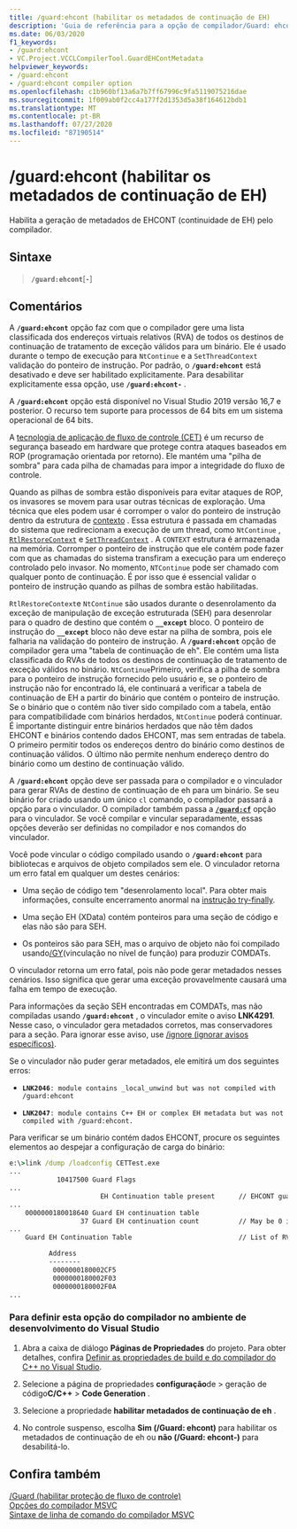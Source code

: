 ```yaml
---
title: /guard:ehcont (habilitar os metadados de continuação de EH)
description: 'Guia de referência para a opção de compilador/Guard: ehcont do Microsoft C++.'
ms.date: 06/03/2020
f1_keywords:
- /guard:ehcont
- VC.Project.VCCLCompilerTool.GuardEHContMetadata
helpviewer_keywords:
- /guard:ehcont
- /guard:ehcont compiler option
ms.openlocfilehash: c1b960bf13a6a7b7ff67996c9fa5119075216dae
ms.sourcegitcommit: 1f009ab0f2cc4a177f2d1353d5a38f164612bdb1
ms.translationtype: MT
ms.contentlocale: pt-BR
ms.lasthandoff: 07/27/2020
ms.locfileid: "87190514"
---
```

# <a name="guardehcont-enable-eh-continuation-metadata"></a>/guard:ehcont (habilitar os metadados de continuação de EH)

Habilita a geração de metadados de EHCONT (continuidade de EH) pelo compilador.

## <a name="syntax"></a>Sintaxe

> **`/guard:ehcont`**[**`-`**]

## <a name="remarks"></a>Comentários

A **`/guard:ehcont`** opção faz com que o compilador gere uma lista classificada dos endereços virtuais relativos (RVA) de todos os destinos de continuação de tratamento de exceção válidos para um binário. Ele é usado durante o tempo de execução para `NtContinue` e a `SetThreadContext` validação do ponteiro de instrução. Por padrão, o **`/guard:ehcont`** está desativado e deve ser habilitado explicitamente. Para desabilitar explicitamente essa opção, use **`/guard:ehcont-`** .

A **`/guard:ehcont`** opção está disponível no Visual Studio 2019 versão 16,7 e posterior. O recurso tem suporte para processos de 64 bits em um sistema operacional de 64 bits.

A [tecnologia de aplicação de fluxo de controle (CET)](https://software.intel.com/sites/default/files/managed/4d/2a/control-flow-enforcement-technology-preview.pdf) é um recurso de segurança baseado em hardware que protege contra ataques baseados em ROP (programação orientada por retorno). Ele mantém uma "pilha de sombra" para cada pilha de chamadas para impor a integridade do fluxo de controle.

Quando as pilhas de sombra estão disponíveis para evitar ataques de ROP, os invasores se movem para usar outras técnicas de exploração. Uma técnica que eles podem usar é corromper o valor do ponteiro de instrução dentro da estrutura de [contexto](/windows/win32/api/winnt/ns-winnt-context) . Essa estrutura é passada em chamadas do sistema que redirecionam a execução de um thread, como `NtContinue` , [`RtlRestoreContext`](/windows/win32/api/winnt/nf-winnt-rtlrestorecontext) e [`SetThreadContext`](/windows/win32/api/processthreadsapi/nf-processthreadsapi-setthreadcontext) . A `CONTEXT` estrutura é armazenada na memória. Corromper o ponteiro de instrução que ele contém pode fazer com que as chamadas do sistema transfiram a execução para um endereço controlado pelo invasor. No momento, `NTContinue` pode ser chamado com qualquer ponto de continuação. É por isso que é essencial validar o ponteiro de instrução quando as pilhas de sombra estão habilitadas.

`RtlRestoreContext`e `NtContinue` são usados durante o desenrolamento da exceção de manipulação de exceção estruturada (SEH) para desenrolar para o quadro de destino que contém o **`__except`** bloco. O ponteiro de instrução do **`__except`** bloco não deve estar na pilha de sombra, pois ele falharia na validação do ponteiro de instrução. A **`/guard:ehcont`** opção de compilador gera uma "tabela de continuação de eh". Ele contém uma lista classificada do RVAs de todos os destinos de continuação de tratamento de exceção válidos no binário. `NtContinue`Primeiro, verifica a pilha de sombra para o ponteiro de instrução fornecido pelo usuário e, se o ponteiro de instrução não for encontrado lá, ele continuará a verificar a tabela de continuação de EH a partir do binário que contém o ponteiro de instrução. Se o binário que o contém não tiver sido compilado com a tabela, então para compatibilidade com binários herdados, `NtContinue` poderá continuar. É importante distinguir entre binários herdados que não têm dados EHCONT e binários contendo dados EHCONT, mas sem entradas de tabela. O primeiro permitir todos os endereços dentro do binário como destinos de continuação válidos. O último não permite nenhum endereço dentro do binário como um destino de continuação válido.

A **`/guard:ehcont`** opção deve ser passada para o compilador e o vinculador para gerar RVAs de destino de continuação de eh para um binário. Se seu binário for criado usando um único `cl` comando, o compilador passará a opção para o vinculador. O compilador também passa a [**`/guard:cf`**](guard-enable-control-flow-guard.md) opção para o vinculador. Se você compilar e vincular separadamente, essas opções deverão ser definidas no compilador e nos comandos do vinculador.

Você pode vincular o código compilado usando o **`/guard:ehcont`** para bibliotecas e arquivos de objeto compilados sem ele. O vinculador retorna um erro fatal em qualquer um destes cenários:

- Uma seção de código tem "desenrolamento local". Para obter mais informações, consulte encerramento anormal na [instrução try-finally](../../cpp/try-finally-statement.md#abnormal-termination).

- Uma seção EH (XData) contém ponteiros para uma seção de código e elas não são para SEH.

- Os ponteiros são para SEH, mas o arquivo de objeto não foi compilado usando[/GY](gy-enable-function-level-linking.md)(vinculação no nível de função) para produzir COMDATs.

O vinculador retorna um erro fatal, pois não pode gerar metadados nesses cenários. Isso significa que gerar uma exceção provavelmente causará uma falha em tempo de execução.

Para informações da seção SEH encontradas em COMDATs, mas não compiladas usando **`/guard:ehcont`** , o vinculador emite o aviso **LNK4291**. Nesse caso, o vinculador gera metadados corretos, mas conservadores para a seção. Para ignorar esse aviso, use [/ignore (ignorar avisos específicos)](ignore-ignore-specific-warnings.md).

Se o vinculador não puder gerar metadados, ele emitirá um dos seguintes erros:

- **`LNK2046`**`: module contains _local_unwind but was not compiled with /guard:ehcont`

- **`LNK2047`**`: module contains C++ EH or complex EH metadata but was not compiled with /guard:ehcont.`

Para verificar se um binário contém dados EHCONT, procure os seguintes elementos ao despejar a configuração de carga do binário:

```cmd
e:\>link /dump /loadconfig CETTest.exe
...
            10417500 Guard Flags
...
                       EH Continuation table present      // EHCONT guard flag present
...
    0000000180018640 Guard EH continuation table
                  37 Guard EH continuation count          // May be 0 if no exception handling is used in the binary. Still counts has having EHCONT data.
...
    Guard EH Continuation Table                           // List of RVAs

          Address
          --------
           0000000180002CF5
           0000000180002F03
           0000000180002F0A
...
```

### <a name="to-set-this-compiler-option-in-the-visual-studio-development-environment"></a>Para definir esta opção do compilador no ambiente de desenvolvimento do Visual Studio

1. Abra a caixa de diálogo **Páginas de Propriedades** do projeto. Para obter detalhes, confira [Definir as propriedades de build e do compilador do C++ no Visual Studio](../working-with-project-properties.md).

1. Selecione a página de propriedades **configuração**de  >  geração de código**C/C++**  >  **Code Generation** .

1. Selecione a propriedade **habilitar metadados de continuação de eh** .

1. No controle suspenso, escolha **Sim (/Guard: ehcont)** para habilitar os metadados de continuação de eh ou **não (/Guard: ehcont-)** para desabilitá-lo.

## <a name="see-also"></a>Confira também

[/Guard (habilitar proteção de fluxo de controle)](guard-enable-control-flow-guard.md)\
[Opções do compilador MSVC](compiler-options.md)\
[Sintaxe de linha de comando do compilador MSVC](compiler-command-line-syntax.md)
